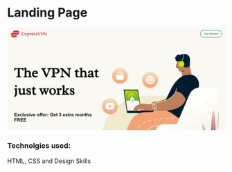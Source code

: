 # Landing Page
![Screenshot](https://github.com/eatulrajput/landing-page-1/blob/main/landing-page-1.png)
### Technolgies used:
HTML, CSS and Design Skills
